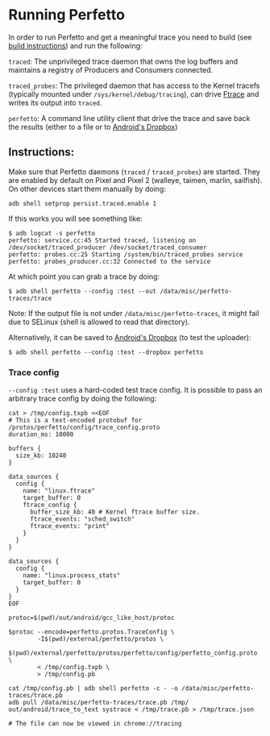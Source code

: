 # Running Perfetto

In order to run Perfetto and get a meaningful trace you need to build
(see [build instructions](build_instructions.md)) and run the following:

`traced`: The unprivileged trace daemon that owns the log buffers and maintains
a registry of Producers and Consumers connected.

`traced_probes`: The privileged daemon that has access to the Kernel tracefs
(typically mounted under `/sys/kernel/debug/tracing`), can drive
[Ftrace](https://source.android.com/devices/tech/debug/ftrace) and writes its
output into `traced`.

`perfetto`: A command line utility client that drive the trace and save back
the results (either to a file or to [Android's Dropbox][dropbox])


## Instructions:
Make sure that Perfetto daemons (`traced` / `traced_probes`) are started.
They are enabled by default on Pixel and Pixel 2 (walleye, taimen, marlin,
sailfish). On other devices start them manually by doing:
```
adb shell setprop persist.traced.enable 1
```

If this works you will see something like:

```
$ adb logcat -s perfetto
perfetto: service.cc:45 Started traced, listening on /dev/socket/traced_producer /dev/socket/traced_consumer
perfetto: probes.cc:25 Starting /system/bin/traced_probes service
perfetto: probes_producer.cc:32 Connected to the service
```

At which point you can grab a trace by doing:

```
$ adb shell perfetto --config :test --out /data/misc/perfetto-traces/trace
```

Note: If the output file is not under `/data/misc/perfetto-traces`, it might
fail due to SELinux (shell is allowed to read that directory).

Alternatively, it can be saved to [Android's Dropbox][dropbox]
(to test the uploader):

```
$ adb shell perfetto --config :test --dropbox perfetto
```

### Trace config
`--config :test` uses a hard-coded test trace config. It is possible to pass
an arbitrary trace config by doing the following:
```
cat > /tmp/config.txpb <<EOF
# This is a text-encoded protobuf for /protos/perfetto/config/trace_config.proto
duration_ms: 10000

buffers {
  size_kb: 10240
}

data_sources {
  config {
    name: "linux.ftrace"
    target_buffer: 0
    ftrace_config {
      buffer_size_kb: 40 # Kernel ftrace buffer size.
      ftrace_events: "sched_switch"
      ftrace_events: "print"
    }
  }
}

data_sources {
  config {
    name: "linux.process_stats"
    target_buffer: 0
  }
}
EOF

protoc=$(pwd)/out/android/gcc_like_host/protoc

$protoc --encode=perfetto.protos.TraceConfig \
        -I$(pwd)/external/perfetto/protos \
        $(pwd)/external/perfetto/protos/perfetto/config/perfetto_config.proto \
        < /tmp/config.txpb \
        > /tmp/config.pb

cat /tmp/config.pb | adb shell perfetto -c - -o /data/misc/perfetto-traces/trace.pb
adb pull /data/misc/perfetto-traces/trace.pb /tmp/
out/android/trace_to_text systrace < /tmp/trace.pb > /tmp/trace.json

# The file can now be viewed in chrome://tracing
```

[dropbox]: https://developer.android.com/reference/android/os/DropBoxManager.html

